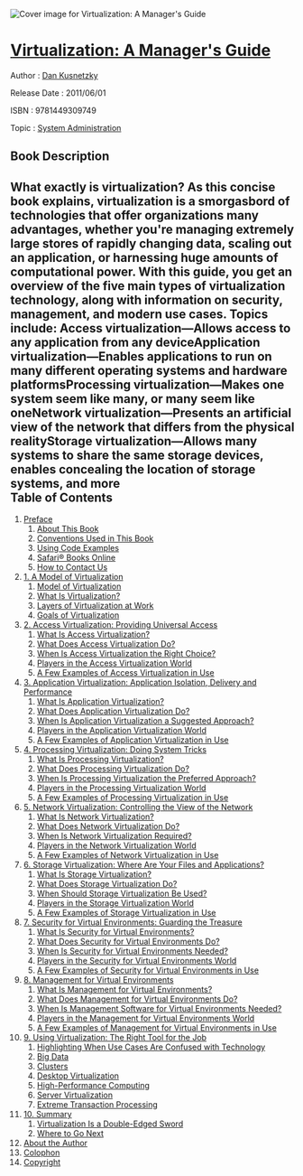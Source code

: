 ![Cover image for Virtualization: A Manager&#39;s Guide](https://imgdetail.ebookreading.net/cover/cover/system_admin/EB9781449309749.jpg)

[Virtualization: A Manager&#39;s Guide](https://ebookreading.net/view/book/Virtualization%3A+A+Manager%26%2339%3Bs+Guide-EB9781449309749_1.html "Virtualization: A Manager&#39;s Guide")
====================================================================================================================

Author : [Dan Kusnetzky](https://ebookreading.net/search/author/Dan+Kusnetzky)

Release Date : 2011/06/01

ISBN : 9781449309749

Topic : [System Administration](https://ebookreading.net/search/category/system-administration)

Book Description
-----------------

What exactly is virtualization? As this concise book explains, virtualization is a smorgasbord of technologies that offer organizations many advantages, whether you're managing extremely large stores of rapidly changing data, scaling out an application, or harnessing huge amounts of computational power. With this guide, you get an overview of the five main types of virtualization technology, along with information on security, management, and modern use cases.
Topics include:
Access virtualization—Allows access to any application from any deviceApplication virtualization—Enables applications to run on many different operating systems and hardware platformsProcessing virtualization—Makes one system seem like many, or many seem like oneNetwork virtualization—Presents an artificial view of the network that differs from the physical realityStorage virtualization—Allows many systems to share the same storage devices, enables concealing the location of storage systems, and more              
Table of Contents
-----------------

1. [Preface](https://ebookreading.net/view/book/Virtualization%3A+A+Manager%26%2339%3Bs+Guide-EB9781449309749_3.html)
    1. [About This Book](https://ebookreading.net/view/book/Virtualization%3A+A+Manager%26%2339%3Bs+Guide-EB9781449309749_3.html#I_sect1_d1e123)
    1. [Conventions Used in This Book](https://ebookreading.net/view/book/Virtualization%3A+A+Manager%26%2339%3Bs+Guide-EB9781449309749_3.html#I_sect1_d1e128)
    1. [Using Code Examples](https://ebookreading.net/view/book/Virtualization%3A+A+Manager%26%2339%3Bs+Guide-EB9781449309749_3.html#I_sect1_d1e161)
    1. [Safari® Books Online](https://ebookreading.net/view/book/Virtualization%3A+A+Manager%26%2339%3Bs+Guide-EB9781449309749_3.html#I_sect1_d1e176)
    1. [How to Contact Us](https://ebookreading.net/view/book/Virtualization%3A+A+Manager%26%2339%3Bs+Guide-EB9781449309749_3.html#I_sect1_d1e189)
1. [1. A Model of Virtualization](https://ebookreading.net/view/book/Virtualization%3A+A+Manager%26%2339%3Bs+Guide-EB9781449309749_4.html)
    1. [Model of Virtualization](https://ebookreading.net/view/book/Virtualization%3A+A+Manager%26%2339%3Bs+Guide-EB9781449309749_4.html#model_of_virtualiza)
    1. [What Is Virtualization?](https://ebookreading.net/view/book/Virtualization%3A+A+Manager%26%2339%3Bs+Guide-EB9781449309749_4.html#I_sect11_d1e251)
    1. [Layers of Virtualization at Work](https://ebookreading.net/view/book/Virtualization%3A+A+Manager%26%2339%3Bs+Guide-EB9781449309749_4.html#layers_of_virtualiz)
    1. [Goals of Virtualization](https://ebookreading.net/view/book/Virtualization%3A+A+Manager%26%2339%3Bs+Guide-EB9781449309749_4.html#I_sect11_d1e338)
1. [2. Access Virtualization: Providing   Universal Access](https://ebookreading.net/view/book/Virtualization%3A+A+Manager%26%2339%3Bs+Guide-EB9781449309749_5.html)
    1. [What Is Access Virtualization?](https://ebookreading.net/view/book/Virtualization%3A+A+Manager%26%2339%3Bs+Guide-EB9781449309749_5.html#access_virtualizati)
    1. [What Does Access Virtualization Do?](https://ebookreading.net/view/book/Virtualization%3A+A+Manager%26%2339%3Bs+Guide-EB9781449309749_5.html#I_sect12_d1e405)
    1. [When Is Access Virtualization the Right Choice?](https://ebookreading.net/view/book/Virtualization%3A+A+Manager%26%2339%3Bs+Guide-EB9781449309749_5.html#I_sect12_d1e460)
    1. [Players in the Access Virtualization World](https://ebookreading.net/view/book/Virtualization%3A+A+Manager%26%2339%3Bs+Guide-EB9781449309749_5.html#I_sect12_d1e502)
    1. [A Few Examples of Access Virtualization in Use](https://ebookreading.net/view/book/Virtualization%3A+A+Manager%26%2339%3Bs+Guide-EB9781449309749_5.html#I_sect12_d1e534)
1. [3. Application Virtualization: Application Isolation, Delivery and   Performance](https://ebookreading.net/view/book/Virtualization%3A+A+Manager%26%2339%3Bs+Guide-EB9781449309749_6.html)
    1. [What Is Application Virtualization?](https://ebookreading.net/view/book/Virtualization%3A+A+Manager%26%2339%3Bs+Guide-EB9781449309749_6.html#application_virtual)
    1. [What Does Application Virtualization Do?](https://ebookreading.net/view/book/Virtualization%3A+A+Manager%26%2339%3Bs+Guide-EB9781449309749_6.html#I_sect13_d1e592)
    1. [When Is Application Virtualization a Suggested Approach?](https://ebookreading.net/view/book/Virtualization%3A+A+Manager%26%2339%3Bs+Guide-EB9781449309749_6.html#I_sect13_d1e639)
    1. [Players in the Application Virtualization World](https://ebookreading.net/view/book/Virtualization%3A+A+Manager%26%2339%3Bs+Guide-EB9781449309749_6.html#I_sect13_d1e675)
    1. [A Few Examples of Application Virtualization in Use](https://ebookreading.net/view/book/Virtualization%3A+A+Manager%26%2339%3Bs+Guide-EB9781449309749_6.html#I_sect13_d1e709)
1. [4. Processing Virtualization: Doing System   Tricks](https://ebookreading.net/view/book/Virtualization%3A+A+Manager%26%2339%3Bs+Guide-EB9781449309749_7.html)
    1. [What Is Processing Virtualization?](https://ebookreading.net/view/book/Virtualization%3A+A+Manager%26%2339%3Bs+Guide-EB9781449309749_7.html#processing_virtuali)
    1. [What Does Processing Virtualization Do?](https://ebookreading.net/view/book/Virtualization%3A+A+Manager%26%2339%3Bs+Guide-EB9781449309749_7.html#I_sect14_d1e759)
    1. [When Is Processing Virtualization the Preferred Approach?](https://ebookreading.net/view/book/Virtualization%3A+A+Manager%26%2339%3Bs+Guide-EB9781449309749_7.html#I_sect14_d1e828)
    1. [Players in the Processing Virtualization World](https://ebookreading.net/view/book/Virtualization%3A+A+Manager%26%2339%3Bs+Guide-EB9781449309749_7.html#I_sect14_d1e873)
    1. [A Few Examples of Processing Virtualization in Use](https://ebookreading.net/view/book/Virtualization%3A+A+Manager%26%2339%3Bs+Guide-EB9781449309749_7.html#I_sect14_d1e900)
1. [5. Network Virtualization: Controlling the   View of the Network](https://ebookreading.net/view/book/Virtualization%3A+A+Manager%26%2339%3Bs+Guide-EB9781449309749_8.html)
    1. [What Is Network Virtualization?](https://ebookreading.net/view/book/Virtualization%3A+A+Manager%26%2339%3Bs+Guide-EB9781449309749_8.html#network_virtualizat)
    1. [What Does Network Virtualization Do?](https://ebookreading.net/view/book/Virtualization%3A+A+Manager%26%2339%3Bs+Guide-EB9781449309749_8.html#I_sect15_d1e962)
    1. [When Is Network Virtualization Required?](https://ebookreading.net/view/book/Virtualization%3A+A+Manager%26%2339%3Bs+Guide-EB9781449309749_8.html#I_sect15_d1e996)
    1. [Players in the Network Virtualization World](https://ebookreading.net/view/book/Virtualization%3A+A+Manager%26%2339%3Bs+Guide-EB9781449309749_8.html#I_sect15_d1e1020)
    1. [A Few Examples of Network Virtualization in Use](https://ebookreading.net/view/book/Virtualization%3A+A+Manager%26%2339%3Bs+Guide-EB9781449309749_8.html#I_sect15_d1e1054)
1. [6. Storage Virtualization: Where Are Your   Files and Applications?](https://ebookreading.net/view/book/Virtualization%3A+A+Manager%26%2339%3Bs+Guide-EB9781449309749_9.html)
    1. [What Is Storage Virtualization?](https://ebookreading.net/view/book/Virtualization%3A+A+Manager%26%2339%3Bs+Guide-EB9781449309749_9.html#storage_virtualizat)
    1. [What Does Storage Virtualization Do?](https://ebookreading.net/view/book/Virtualization%3A+A+Manager%26%2339%3Bs+Guide-EB9781449309749_9.html#I_sect16_d1e1113)
    1. [When Should Storage Virtualization Be Used?](https://ebookreading.net/view/book/Virtualization%3A+A+Manager%26%2339%3Bs+Guide-EB9781449309749_9.html#I_sect16_d1e1167)
    1. [Players in the Storage Virtualization World](https://ebookreading.net/view/book/Virtualization%3A+A+Manager%26%2339%3Bs+Guide-EB9781449309749_9.html#I_sect16_d1e1192)
    1. [A Few Examples of Storage Virtualization in Use](https://ebookreading.net/view/book/Virtualization%3A+A+Manager%26%2339%3Bs+Guide-EB9781449309749_9.html#I_sect16_d1e1233)
1. [7. Security for Virtual Environments: Guarding the Treasure](https://ebookreading.net/view/book/Virtualization%3A+A+Manager%26%2339%3Bs+Guide-EB9781449309749_10.html)
    1. [What Is Security for Virtual Environments?](https://ebookreading.net/view/book/Virtualization%3A+A+Manager%26%2339%3Bs+Guide-EB9781449309749_10.html#security_for_virtua)
    1. [What Does Security for Virtual Environments Do?](https://ebookreading.net/view/book/Virtualization%3A+A+Manager%26%2339%3Bs+Guide-EB9781449309749_10.html#I_sect17_d1e1293)
    1. [When Is Security for Virtual Environments Needed?](https://ebookreading.net/view/book/Virtualization%3A+A+Manager%26%2339%3Bs+Guide-EB9781449309749_10.html#I_sect17_d1e1300)
    1. [Players in the Security for Virtual Environments World](https://ebookreading.net/view/book/Virtualization%3A+A+Manager%26%2339%3Bs+Guide-EB9781449309749_10.html#I_sect17_d1e1307)
    1. [A Few Examples of Security for Virtual Environments in Use](https://ebookreading.net/view/book/Virtualization%3A+A+Manager%26%2339%3Bs+Guide-EB9781449309749_10.html#I_sect17_d1e1348)
1. [8. Management for Virtual Environments](https://ebookreading.net/view/book/Virtualization%3A+A+Manager%26%2339%3Bs+Guide-EB9781449309749_11.html)
    1. [What Is Management for Virtual Environments?](https://ebookreading.net/view/book/Virtualization%3A+A+Manager%26%2339%3Bs+Guide-EB9781449309749_11.html#management_for_virt)
    1. [What Does Management for Virtual Environments Do?](https://ebookreading.net/view/book/Virtualization%3A+A+Manager%26%2339%3Bs+Guide-EB9781449309749_11.html#I_sect18_d1e1434)
    1. [When Is Management Software for Virtual Environments     Needed?](https://ebookreading.net/view/book/Virtualization%3A+A+Manager%26%2339%3Bs+Guide-EB9781449309749_11.html#I_sect18_d1e1494)
    1. [Players in the Management for Virtual Environments World](https://ebookreading.net/view/book/Virtualization%3A+A+Manager%26%2339%3Bs+Guide-EB9781449309749_11.html#I_sect18_d1e1499)
    1. [A Few Examples of Management for Virtual Environments in Use](https://ebookreading.net/view/book/Virtualization%3A+A+Manager%26%2339%3Bs+Guide-EB9781449309749_11.html#I_sect18_d1e1527)
1. [9. Using Virtualization: The Right Tool for   the Job](https://ebookreading.net/view/book/Virtualization%3A+A+Manager%26%2339%3Bs+Guide-EB9781449309749_12.html)
    1. [Highlighting When Use Cases Are Confused with Technology](https://ebookreading.net/view/book/Virtualization%3A+A+Manager%26%2339%3Bs+Guide-EB9781449309749_12.html#confusing_use_cases)
    1. [Big Data](https://ebookreading.net/view/book/Virtualization%3A+A+Manager%26%2339%3Bs+Guide-EB9781449309749_12.html#big_data)
    1. [Clusters](https://ebookreading.net/view/book/Virtualization%3A+A+Manager%26%2339%3Bs+Guide-EB9781449309749_12.html#clusters)
    1. [Desktop Virtualization](https://ebookreading.net/view/book/Virtualization%3A+A+Manager%26%2339%3Bs+Guide-EB9781449309749_12.html#desktop_virtualizat)
    1. [High-Performance Computing](https://ebookreading.net/view/book/Virtualization%3A+A+Manager%26%2339%3Bs+Guide-EB9781449309749_12.html#high_performance_co)
    1. [Server Virtualization](https://ebookreading.net/view/book/Virtualization%3A+A+Manager%26%2339%3Bs+Guide-EB9781449309749_12.html#I_sect19_d1e1770)
    1. [Extreme Transaction Processing](https://ebookreading.net/view/book/Virtualization%3A+A+Manager%26%2339%3Bs+Guide-EB9781449309749_12.html#extreme_transaction)
1. [10. Summary](https://ebookreading.net/view/book/Virtualization%3A+A+Manager%26%2339%3Bs+Guide-EB9781449309749_13.html)
    1. [Virtualization Is a Double-Edged Sword](https://ebookreading.net/view/book/Virtualization%3A+A+Manager%26%2339%3Bs+Guide-EB9781449309749_13.html#summary_section)
    1. [Where to Go Next](https://ebookreading.net/view/book/Virtualization%3A+A+Manager%26%2339%3Bs+Guide-EB9781449309749_13.html#where_to_go_next)
1. [About the Author](https://ebookreading.net/view/book/Virtualization%3A+A+Manager%26%2339%3Bs+Guide-EB9781449309749_14.html)
1. [Colophon](https://ebookreading.net/view/book/Virtualization%3A+A+Manager%26%2339%3Bs+Guide-EB9781449309749_15.html)
1. [Copyright](https://ebookreading.net/view/book/Virtualization%3A+A+Manager%26%2339%3Bs+Guide-EB9781449309749_16.html)
